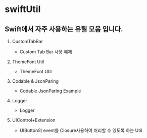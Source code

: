 # swiftUtil

Swift에서 자주 사용하는 유틸 모음 입니다.
-----

1. CustomTabBar
    - Custom Tab Bar 사용 예제


2. ThemeFont Util
    - ThemeFont Util


3. Codable & JsonParing
    - Codable JsonParing Example

   
4. Logger
     - Logger

     
5. UIControl+Extension
     - UIButton의 event를 Closure사용하여 처리할 수 있도록 하는 Util
